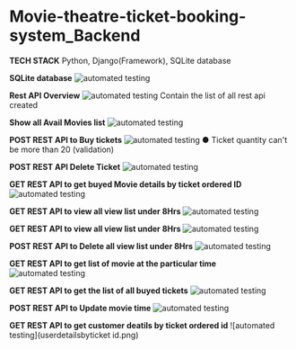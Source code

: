 ﻿# Movie-theatre-ticket-booking-system_Backend
 
 **TECH STACK**
 Python, Django(Framework), SQLite database
 
 **SQLite database**
 ![automated testing](sql.png)
 
 **Rest API Overview**
 ![automated testing](apioverview.png)
 Contain the list of all rest api created
 
 **Show all Avail Movies list**
![automated testing](availmovieslist.png)

**POST REST API to Buy tickets**
![automated testing](buytickets.png)
● Ticket quantity can't be more than 20 (validation)

**POST REST API Delete Ticket**
![automated testing](moviedeletebymovieid.png)

**GET REST API to get buyed Movie details by ticket ordered ID**
![automated testing](moviedetailbymovieid.png)

**GET REST API to view all view list under 8Hrs**
![automated testing](movielistunderhrs.png)

**GET REST API to view all view list under 8Hrs**
![automated testing](movielistunderhrs.png)

**POST REST API to Delete all view list under 8Hrs**
![automated testing](movielistdeleteunder8Hrs.png)

**GET REST API to  get list of movie at the particular time**
![automated testing](movielistwithparticulartime.png)

**GET REST API to get the list of all buyed tickets**
![automated testing](ticketorderdlist.png)

**POST REST API to Update movie time**
![automated testing](updatemoviedetails.png)

**GET REST API to get customer deatils by ticket ordered id**
![automated testing](userdetailsbyticket id.png)
